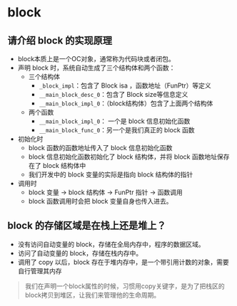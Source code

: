 # block

## 请介绍 block 的实现原理

- block本质上是一个OC对象，通常称为代码块或者闭包。
- 声明 block 时，系统自动生成了三个结构体和两个函数：
	- 三个结构体 
		- `_block_impl`：包含了 Block isa ，函数地址（FunPtr）等定义
		- `__main_block_desc_0`：包含了 Block size等信息定义
		- `__main_block_impl_0`：（block结构体）包含了上面两个结构体
	- 两个函数
		- `__main_block_impl_0`： 一个是 block 信息初始化函数
		- `__main_block_func_0`：另一个是我们真正的 block 函数
- 初始化时
	- block 函数的函数地址传入了 block 信息初始化函数
	- block 信息初始化函数初始化了 block 结构体，并将 block 函数地址保存在了 block 结构体中
	- 我们开发中的 block 变量的实际是指向 block 结构体的指针
- 调用时
	- block 变量 -> block 结构体 -> FunPtr 指针 -> 函数调用
	- block 函数调用时会把 block 变量自身也传入进去。

## block 的存储区域是在栈上还是堆上？

- 没有访问自动变量的 block，存储在全局内存中，程序的数据区域。
- 访问了自动变量的 block，存储在栈内存中。
- 调用了 copy 以后，block 存在于堆内存中，是一个带引用计数的对象，需要自行管理其内存

> 我们在声明一个block属性的时候，习惯用copy关键字，是为了把栈区的block拷贝到堆区，让我们来管理他的生命周期。